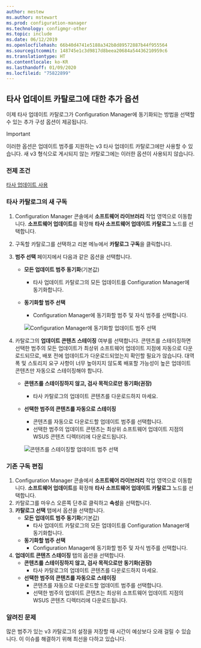 ```yaml
---
author: mestew
ms.author: mstewart
ms.prod: configuration-manager
ms.technology: configmgr-other
ms.topic: include
ms.date: 06/12/2019
ms.openlocfilehash: 66b40d4741e5188a342b8d89572887b44f955564
ms.sourcegitcommit: 148745e1c3d9817d8beea20684a54436210959c6
ms.translationtype: HT
ms.contentlocale: ko-KR
ms.lasthandoff: 01/09/2020
ms.locfileid: "75822899"
---
```

## <a name="additional-options-for-third-party-update-catalogs"></a>타사 업데이트 카탈로그에 대한 추가 옵션

이제 타사 업데이트 카탈로그가 Configuration Manager에 동기화되는 방법을 선택할 수 있는 추가 구성 옵션이 제공됩니다. 

> [!IMPORTANT]
> 이러한 옵션은 업데이트 범주를 지원하는 v3 타사 업데이트 카탈로그에만 사용할 수 있습니다. 새 v3 형식으로 게시되지 않는 카탈로그에는 이러한 옵션이 사용되지 않습니다.

### <a name="prerequisites"></a>전제 조건

[타사 업데이트 사용](https://docs.microsoft.com/sccm/sum/deploy-use/third-party-software-updates)

### <a name="new-subscription-to-a-third-party-catalog"></a>타사 카탈로그의 새 구독

1. Configuration Manager 콘솔에서 **소프트웨어 라이브러리** 작업 영역으로 이동합니다. **소프트웨어 업데이트**를 확장해 **타사 소프트웨어 업데이트 카탈로그** 노드를 선택합니다.
1. 구독할 카탈로그를 선택하고 리본 메뉴에서 **카탈로그 구독**을 클릭합니다.
1. **범주 선택** 페이지에서 다음과 같은 옵션을 선택합니다.

   - **모든 업데이트 범주 동기화**(기본값)
       - 타사 업데이트 카탈로그의 모든 업데이트를 Configuration Manager에 동기화합니다.
   -  **동기화할 범주 선택**
       - Configuration Manager에 동기화할 범주 및 자식 범주를 선택합니다.

      ![Configuration Manager에 동기화할 업데이트 범주 선택](../../media/4469002-select-categories-for-sync.png)

1. 카탈로그의 **업데이트 콘텐츠 스테이징** 여부를 선택합니다. 콘텐츠를 스테이징하면 선택한 범주의 모든 업데이트가 최상위 소프트웨어 업데이트 지점에 자동으로 다운로드되므로, 배포 전에 업데이트가 다운로드되었는지 확인할 필요가 않습니다. 대역폭 및 스토리지 요구 사항이 너무 높아지지 않도록 배포할 가능성이 높은 업데이트 콘텐츠만 자동으로 스테이징해야 합니다.

   - **콘텐츠를 스테이징하지 않고, 검사 목적으로만 동기화(권장)**
     - 타사 카탈로그의 업데이트 콘텐츠를 다운로드하지 마세요.
   - **선택한 범주의 콘텐츠를 자동으로 스테이징**
     - 콘텐츠를 자동으로 다운로드할 업데이트 범주를 선택합니다.
     - 선택한 범주의 업데이트 콘텐츠는 최상위 소프트웨어 업데이트 지점의 WSUS 콘텐츠 디렉터리에 다운로드됩니다.

      ![콘텐츠를 스테이징할 업데이트 범주 선택](../../media/4469002-stage-content.png)

### <a name="edit-an-existing-subscription"></a>기존 구독 편집

1. Configuration Manager 콘솔에서 **소프트웨어 라이브러리** 작업 영역으로 이동합니다. **소프트웨어 업데이트**를 확장해 **타사 소프트웨어 업데이트 카탈로그** 노드를 선택합니다.
1. 카탈로그를 마우스 오른쪽 단추로 클릭하고 **속성**을 선택합니다.
1. **카탈로그 선택** 탭에서 옵션을 선택합니다.
   - **모든 업데이트 범주 동기화**(기본값)
       - 타사 업데이트 카탈로그의 모든 업데이트를 Configuration Manager에 동기화합니다.
   -  **동기화할 범주 선택**
       - Configuration Manager에 동기화할 범주 및 자식 범주를 선택합니다.
1. **업데이트 콘텐츠 스테이징** 탭의 옵션을 선택합니다.
   - **콘텐츠를 스테이징하지 않고, 검사 목적으로만 동기화(권장)**
     - 타사 카탈로그의 업데이트 콘텐츠를 다운로드하지 마세요.
   - **선택한 범주의 콘텐츠를 자동으로 스테이징**
     - 콘텐츠를 자동으로 다운로드할 업데이트 범주를 선택합니다.
     - 선택한 범주의 업데이트 콘텐츠는 최상위 소프트웨어 업데이트 지점의 WSUS 콘텐츠 디렉터리에 다운로드됩니다. 

### <a name="known-issues"></a>알려진 문제

많은 범주가 있는 v3 카탈로그의 설정을 저장할 때 시간이 예상보다 오래 걸릴 수 있습니다. 이 이슈를 해결하기 위해 최선을 다하고 있습니다. 
